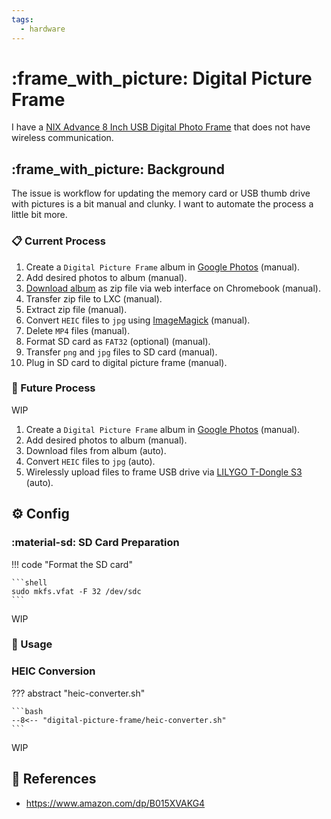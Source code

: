 ```yaml
---
tags:
  - hardware
---
```

# :frame_with_picture: Digital Picture Frame

I have a [NIX Advance 8 Inch USB Digital Photo Frame][1] that does not have wireless communication.

## :frame_with_picture: Background

The issue is workflow for updating the memory card or USB thumb drive with pictures is a bit manual and clunky. I want to automate the process a little bit more.

### :clipboard: Current Process

1. Create a `Digital Picture Frame` album in [Google Photos][2] (manual).
2. Add desired photos to album (manual).
3. [Download album][3] as zip file via web interface on Chromebook (manual).
4. Transfer zip file to LXC (manual).
5. Extract zip file (manual).
6. Convert `HEIC` files to `jpg` using [ImageMagick][4] (manual).
7. Delete `MP4` files (manual).
8. Format SD card as `FAT32` (optional) (manual).
9. Transfer `png` and `jpg` files to SD card (manual).
10. Plug in SD card to digital picture frame (manual).

### :rocket: Future Process

WIP

1. Create a `Digital Picture Frame` album in [Google Photos][2] (manual).
2. Add desired photos to album (manual).
3. Download files from album (auto).
4. Convert `HEIC` files to `jpg` (auto).
5. Wirelessly upload files to frame USB drive via [LILYGO T-Dongle S3][5] (auto).

## :gear: Config

### :material-sd: SD Card Preparation

!!! code "Format the SD card"

    ```shell
    sudo mkfs.vfat -F 32 /dev/sdc 
    ```

WIP

### :pencil: Usage

### HEIC Conversion

??? abstract "heic-converter.sh"

    ```bash
    --8<-- "digital-picture-frame/heic-converter.sh"
    ```

WIP

## :link: References

- <https://www.amazon.com/dp/B015XVAKG4>

[1]: <https://www.amazon.com/dp/B015XVAKG4>
[2]: <https://www.google.com/photos/about/>
[3]: <https://support.google.com/photos/answer/7652919>
[4]: <https://imagemagick.org/script/convert.php>
[5]: <https://lilygo.cc/products/t-dongle-s3>

